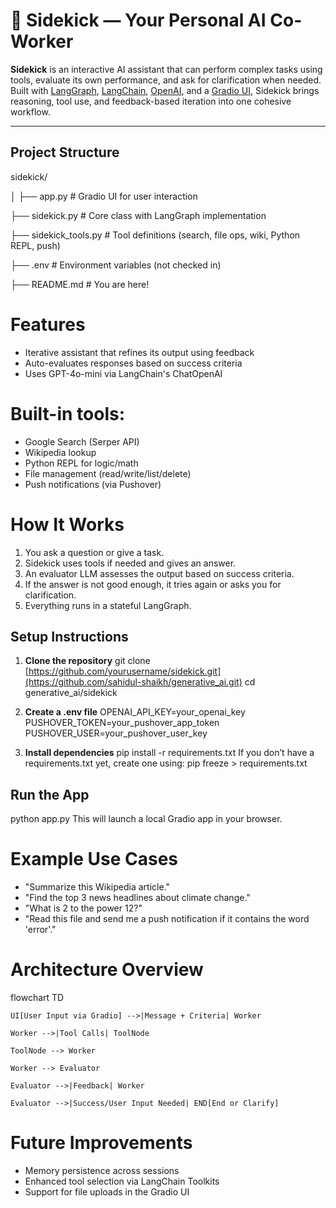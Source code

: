 # 🧠 Sidekick — Your Personal AI Co-Worker

**Sidekick** is an interactive AI assistant that can perform complex tasks using tools, evaluate its own performance, and ask for clarification when needed. Built with [LangGraph](https://docs.langchain.com/langgraph/), [LangChain](https://www.langchain.com/), [OpenAI](https://platform.openai.com/), and a [Gradio UI](https://www.gradio.app/), Sidekick brings reasoning, tool use, and feedback-based iteration into one cohesive workflow.

---

## Project Structure
sidekick/

│
├── app.py              # Gradio UI for user interaction

├── sidekick.py         # Core class with LangGraph implementation

├── sidekick_tools.py   # Tool definitions (search, file ops, wiki, Python REPL, push)

├── .env                # Environment variables (not checked in)

├── README.md           # You are here!

# Features
- Iterative assistant that refines its output using feedback
- Auto-evaluates responses based on success criteria
- Uses GPT-4o-mini via LangChain's ChatOpenAI

# Built-in tools:

 - Google Search (Serper API)
 - Wikipedia lookup
 - Python REPL for logic/math
 - File management (read/write/list/delete)
 - Push notifications (via Pushover)

# How It Works
1. You ask a question or give a task.
2. Sidekick uses tools if needed and gives an answer.
3. An evaluator LLM assesses the output based on success criteria.
4. If the answer is not good enough, it tries again or asks you for clarification.
5. Everything runs in a stateful LangGraph.

## Setup Instructions
1. **Clone the repository**
git clone [https://github.com/yourusername/sidekick.git](https://github.com/sahidul-shaikh/generative_ai.git)
cd generative_ai/sidekick

2. **Create a .env file**
OPENAI_API_KEY=your_openai_key
PUSHOVER_TOKEN=your_pushover_app_token
PUSHOVER_USER=your_pushover_user_key

3. **Install dependencies**
pip install -r requirements.txt
If you don’t have a requirements.txt yet, create one using:
pip freeze > requirements.txt

## Run the App
python app.py
This will launch a local Gradio app in your browser.

# Example Use Cases
- "Summarize this Wikipedia article."
- "Find the top 3 news headlines about climate change."
- "What is 2 to the power 12?"
- "Read this file and send me a push notification if it contains the word 'error'."

# Architecture Overview
flowchart TD

    UI[User Input via Gradio] -->|Message + Criteria| Worker
    
    Worker -->|Tool Calls| ToolNode
    
    ToolNode --> Worker
    
    Worker --> Evaluator
    
    Evaluator -->|Feedback| Worker
    
    Evaluator -->|Success/User Input Needed| END[End or Clarify]

# Future Improvements
- Memory persistence across sessions
- Enhanced tool selection via LangChain Toolkits
- Support for file uploads in the Gradio UI

